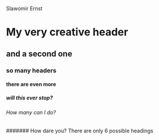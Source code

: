 Slawomir Ernst

# My very creative header
## and a second one
### so many headers
#### there are even more
##### will this ever stop?
###### How many can I do?
####### How dare you? There are only 6 possible headings
